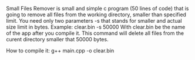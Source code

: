 Small Files Remover is small and simple c program (50 lines of code) that is going to remove all files from the working directory, smaller than specified limit. 
You need only two parameters -s that stands for smaller and actual size limit in bytes.
Example: clear.bin -s 50000
With clear.bin be the name of the app after you compile it.
This command will delete all files from the curent directory smaller that 50000 bytes.

How to compile it:
	g++ main.cpp -o clear.bin
